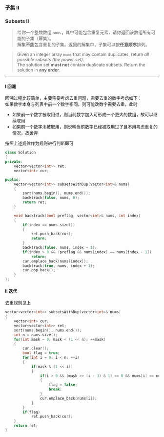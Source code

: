 ### 子集 II
### Subsets II

> 给你一个整数数组 `nums`，其中可能包含重复元素，请你返回该数组所有可能的子集（幂集）。  
> 解集**不能**包含重复的子集。返回的解集中，子集可以按**任意顺序**排列。  

> Given an integer array `nums` that may contain duplicates, return *all possible subsets (the power set)*.  
> The solution set **must not** contain duplicate subsets. Return the solution in **any order**.  

---------- 

#### I 回溯

回溯过程比较简单，主要需要考虑去重问题，需要去重的数字考虑如下：  
如果数字本身与列表中前一个数字相同，则可能改数字需要去重，此时  
- 如果前一个数字被取用过，则当前数字加入可形成一个更大的数组，故可以继续取用  
- 如果前一个数字未被取用，则说明当前数字已经被取用过了且不用考虑重复的情况，故舍弃  

按照上述规律作为规则进行判断即可  

```cpp
class Solution 
{
private:
    vector<vector<int>> ret;
    vector<int> cur;

public:
    vector<vector<int>> subsetsWithDup(vector<int>& nums) 
    {
        sort(nums.begin(), nums.end());
        backtrack(false, nums, 0);
        return ret;
    }

    void backtrack(bool preflag, vector<int>& nums, int index)
    {
        if(index == nums.size())
        {
            ret.push_back(cur);
            return;
        }
        backtrack(false, nums, index + 1);
        if(index > 0 && !preflag && nums[index] == nums[index - 1])
            return;
        cur.emplace_back(nums[index]);
        backtrack(true, nums, index + 1);
        cur.pop_back();
    }
};
```

#### II 迭代

去重规则见上  

```cpp
vector<vector<int>> subsetsWithDup(vector<int>& nums) 
{
    vector<int> cur;
    vector<vector<int>> ret;
    sort(nums.begin(), nums.end());
    int n = nums.size();
    for(int mask = 0; mask < (1 << n); ++mask)
    {
        cur.clear();
        bool flag = true;
        for(int i = 0; i < n; ++i)
        {
            if(mask & (1 << i))
            {
                if(i > 0 && (mask >> (i - 1) & 1) == 0 && nums[i] == nums[i - 1])
                {
                    flag = false;
                    break;
                }
                cur.emplace_back(nums[i]);
            }
        }
        if(flag)
            ret.push_back(cur);
    }
    return ret;
}
```
